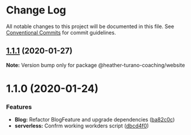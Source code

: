 # Change Log

All notable changes to this project will be documented in this file.
See [Conventional Commits](https://conventionalcommits.org) for commit guidelines.

## [1.1.1](https://gitlab.com/imaginedelements/heather-turano-coaching/live-life-mindful/compare/@heather-turano-coaching/website@1.1.0...@heather-turano-coaching/website@1.1.1) (2020-01-27)

**Note:** Version bump only for package @heather-turano-coaching/website





# 1.1.0 (2020-01-24)


### Features

* **Blog:** Refactor BlogFeature and upgrade dependencies ([ba82c0c](https://gitlab.com/imaginedelements/heather-turano-coaching/live-life-mindful/commit/ba82c0c6ad80b2ef3fc84cae678bc3283e382b39))
* **serverless:** Confrm working workders script ([dbcd4f0](https://gitlab.com/imaginedelements/heather-turano-coaching/live-life-mindful/commit/dbcd4f008a85110702785213799510711d5919bf))
